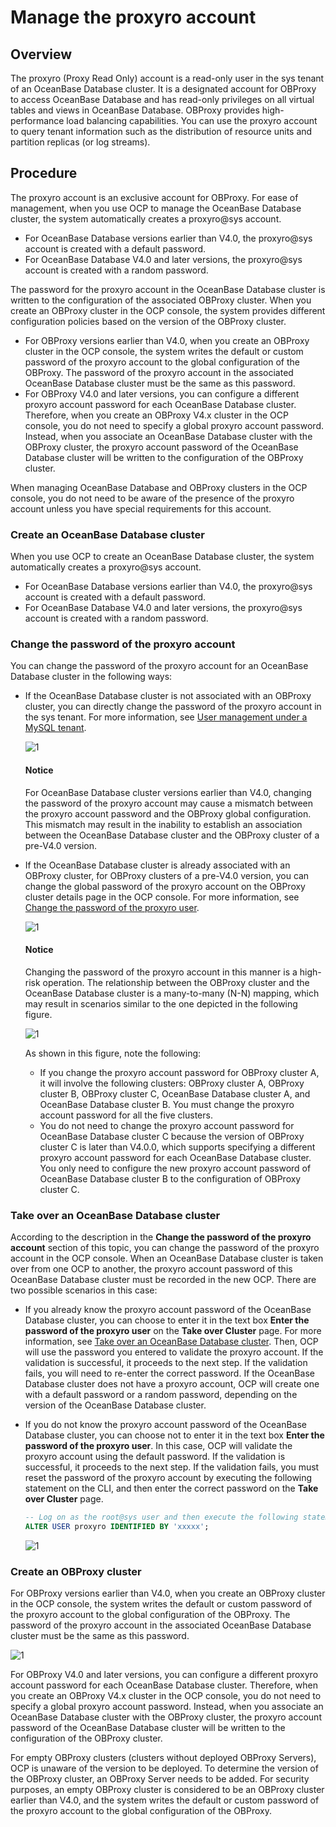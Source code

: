 # Manage the proxyro account

## Overview

The proxyro (Proxy Read Only) account is a read-only user in the sys tenant of an OceanBase Database cluster. It is a designated account for OBProxy to access OceanBase Database and has read-only privileges on all virtual tables and views in OceanBase Database. OBProxy provides high-performance load balancing capabilities. You can use the proxyro account to query tenant information such as the distribution of resource units and partition replicas (or log streams).

## Procedure

The proxyro account is an exclusive account for OBProxy. For ease of management, when you use OCP to manage the OceanBase Database cluster, the system automatically creates a proxyro@sys account.

* For OceanBase Database versions earlier than V4.0, the proxyro@sys account is created with a default password.
* For OceanBase Database V4.0 and later versions, the proxyro@sys account is created with a random password.

The password for the proxyro account in the OceanBase Database cluster is written to the configuration of the associated OBProxy cluster. When you create an OBProxy cluster in the OCP console, the system provides different configuration policies based on the version of the OBProxy cluster.

* For OBProxy versions earlier than V4.0, when you create an OBProxy cluster in the OCP console, the system writes the default or custom password of the proxyro account to the global configuration of the OBProxy. The password of the proxyro account in the associated OceanBase Database cluster must be the same as this password.
* For OBProxy V4.0 and later versions, you can configure a different proxyro account password for each OceanBase Database cluster. Therefore, when you create an OBProxy V4.x cluster in the OCP console, you do not need to specify a global proxyro account password. Instead, when you associate an OceanBase Database cluster with the OBProxy cluster, the proxyro account password of the OceanBase Database cluster will be written to the configuration of the OBProxy cluster.

When managing OceanBase Database and OBProxy clusters in the OCP console, you do not need to be aware of the presence of the proxyro account unless you have special requirements for this account.

### Create an OceanBase Database cluster

When you use OCP to create an OceanBase Database cluster, the system automatically creates a proxyro@sys account.

* For OceanBase Database versions earlier than V4.0, the proxyro@sys account is created with a default password.
* For OceanBase Database V4.0 and later versions, the proxyro@sys account is created with a random password.

### Change the password of the proxyro account

You can change the password of the proxyro account for an OceanBase Database cluster in the following ways:

* If the OceanBase Database cluster is not associated with an OBProxy cluster, you can directly change the password of the proxyro account in the sys tenant. For more information, see [User management under a MySQL tenant](../../700.tenant-functions/1200.manage-users-and-permissions-under-tenants/100.user-management-under-a-mysql-tenant.md).

   ![1](https://obbusiness-private.oss-cn-shanghai.aliyuncs.com/doc/img/ocp/420/420-en/%E7%9B%B4%E6%8E%A5%E4%BF%AE%E6%94%B9%E5%AF%86%E7%A0%81.png)

    <main id="notice" type='notice'>
    <h4>Notice</h4>
    <p>For OceanBase Database cluster versions earlier than V4.0, changing the password of the proxyro account may cause a mismatch between the proxyro account password and the OBProxy global configuration. This mismatch may result in the inability to establish an association between the OceanBase Database cluster and the OBProxy cluster of a pre-V4.0 version. </p>
    </main>

* If the OceanBase Database cluster is already associated with an OBProxy cluster, for OBProxy clusters of a pre-V4.0 version, you can change the global password of the proxyro account on the OBProxy cluster details page in the OCP console. For more information, see [Change the password of the proxyro user](../300.manage-a-obproxy-cluster/400.change-the-password-of-the-proxyro-user.md).

   ![1](https://obbusiness-private.oss-cn-shanghai.aliyuncs.com/doc/img/ocp/420/420-en/%E6%9B%B4%E6%94%B9%20proxyro%20%E5%85%A8%E5%B1%80%E5%AF%86%E7%A0%81.png)

    <main id="notice" type='notice'>
    <h4>Notice</h4>
    <p>Changing the password of the proxyro account in this manner is a high-risk operation. The relationship between the OBProxy cluster and the OceanBase Database cluster is a many-to-many (N-N) mapping, which may result in scenarios similar to the one depicted in the following figure. </p>
    </main>

   ![1](https://obbusiness-private.oss-cn-shanghai.aliyuncs.com/doc/img/ocp/420/420-en/%E5%85%B3%E8%81%94%E5%85%B3%E7%B3%BB.png)

   As shown in this figure, note the following:
  * If you change the proxyro account password for OBProxy cluster A, it will involve the following clusters: OBProxy cluster A, OBProxy cluster B, OBProxy cluster C, OceanBase Database cluster A, and OceanBase Database cluster B. You must change the proxyro account password for all the five clusters.
  * You do not need to change the proxyro account password for OceanBase Database cluster C because the version of OBProxy cluster C is later than V4.0.0, which supports specifying a different proxyro account password for each OceanBase Database cluster. You only need to configure the new proxyro account password of OceanBase Database cluster B to the configuration of OBProxy cluster C.

### Take over an OceanBase Database cluster

According to the description in the **Change the password of the proxyro account** section of this topic, you can change the password of the proxyro account in the OCP console. When an OceanBase Database cluster is taken over from one OCP to another, the proxyro account password of this OceanBase Database cluster must be recorded in the new OCP. There are two possible scenarios in this case:

* If you already know the proxyro account password of the OceanBase Database cluster, you can choose to enter it in the text box **Enter the password of the proxyro user** on the **Take over Cluster** page. For more information, see [Take over an OceanBase Database cluster](../../600.cluster-functions/300.manage-a-cluster/400.take-over-a-cluster.md). Then, OCP will use the password you entered to validate the proxyro account. If the validation is successful, it proceeds to the next step. If the validation fails, you will need to re-enter the correct password. If the OceanBase Database cluster does not have a proxyro account, OCP will create one with a default password or a random password, depending on the version of the OceanBase Database cluster.

* If you do not know the proxyro account password of the OceanBase Database cluster, you can choose not to enter it in the text box **Enter the password of the proxyro user**. In this case, OCP will validate the proxyro account using the default password. If the validation is successful, it proceeds to the next step. If the validation fails, you must reset the password of the proxyro account by executing the following statement on the CLI, and then enter the correct password on the **Take over Cluster** page.

   ```SQL
   -- Log on as the root@sys user and then execute the following statement:
   ALTER USER proxyro IDENTIFIED BY 'xxxxx';
   ```

   ![1](https://obbusiness-private.oss-cn-shanghai.aliyuncs.com/doc/img/ocp/420/420-en/%E8%BF%9E%E6%8E%A5%E9%9B%86%E7%BE%A4.png)

### Create an OBProxy cluster

For OBProxy versions earlier than V4.0, when you create an OBProxy cluster in the OCP console, the system writes the default or custom password of the proxyro account to the global configuration of the OBProxy. The password of the proxyro account in the associated OceanBase Database cluster must be the same as this password.

![1](https://obbusiness-private.oss-cn-shanghai.aliyuncs.com/doc/img/ocp/420/420-en/%E5%88%9B%E5%BB%BA%E9%9B%86%E7%BE%A4.png)

For OBProxy V4.0 and later versions, you can configure a different proxyro account password for each OceanBase Database cluster. Therefore, when you create an OBProxy V4.x cluster in the OCP console, you do not need to specify a global proxyro account password. Instead, when you associate an OceanBase Database cluster with the OBProxy cluster, the proxyro account password of the OceanBase Database cluster will be written to the configuration of the OBProxy cluster.

For empty OBProxy clusters (clusters without deployed OBProxy Servers), OCP is unaware of the version to be deployed. To determine the version of the OBProxy cluster, an OBProxy Server needs to be added. For security purposes, an empty OBProxy cluster is considered to be an OBProxy cluster earlier than V4.0, and the system writes the default or custom password of the proxyro account to the global configuration of the OBProxy.
